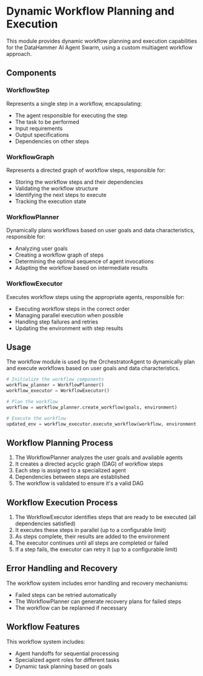 # Dynamic Workflow Planning and Execution

This module provides dynamic workflow planning and execution capabilities for the DataHammer AI Agent Swarm, using a custom multiagent workflow approach.

## Components

### WorkflowStep

Represents a single step in a workflow, encapsulating:
- The agent responsible for executing the step
- The task to be performed
- Input requirements
- Output specifications
- Dependencies on other steps

### WorkflowGraph

Represents a directed graph of workflow steps, responsible for:
- Storing the workflow steps and their dependencies
- Validating the workflow structure
- Identifying the next steps to execute
- Tracking the execution state

### WorkflowPlanner

Dynamically plans workflows based on user goals and data characteristics, responsible for:
- Analyzing user goals
- Creating a workflow graph of steps
- Determining the optimal sequence of agent invocations
- Adapting the workflow based on intermediate results

### WorkflowExecutor

Executes workflow steps using the appropriate agents, responsible for:
- Executing workflow steps in the correct order
- Managing parallel execution when possible
- Handling step failures and retries
- Updating the environment with step results

## Usage

The workflow module is used by the OrchestratorAgent to dynamically plan and execute workflows based on user goals and data characteristics.

```python
# Initialize the workflow components
workflow_planner = WorkflowPlanner()
workflow_executor = WorkflowExecutor()

# Plan the workflow
workflow = workflow_planner.create_workflow(goals, environment)

# Execute the workflow
updated_env = workflow_executor.execute_workflow(workflow, environment, invoke_agent_fn)
```

## Workflow Planning Process

1. The WorkflowPlanner analyzes the user goals and available agents
2. It creates a directed acyclic graph (DAG) of workflow steps
3. Each step is assigned to a specialized agent
4. Dependencies between steps are established
5. The workflow is validated to ensure it's a valid DAG

## Workflow Execution Process

1. The WorkflowExecutor identifies steps that are ready to be executed (all dependencies satisfied)
2. It executes these steps in parallel (up to a configurable limit)
3. As steps complete, their results are added to the environment
4. The executor continues until all steps are completed or failed
5. If a step fails, the executor can retry it (up to a configurable limit)

## Error Handling and Recovery

The workflow system includes error handling and recovery mechanisms:
- Failed steps can be retried automatically
- The WorkflowPlanner can generate recovery plans for failed steps
- The workflow can be replanned if necessary

## Workflow Features

This workflow system includes:
- Agent handoffs for sequential processing
- Specialized agent roles for different tasks
- Dynamic task planning based on goals